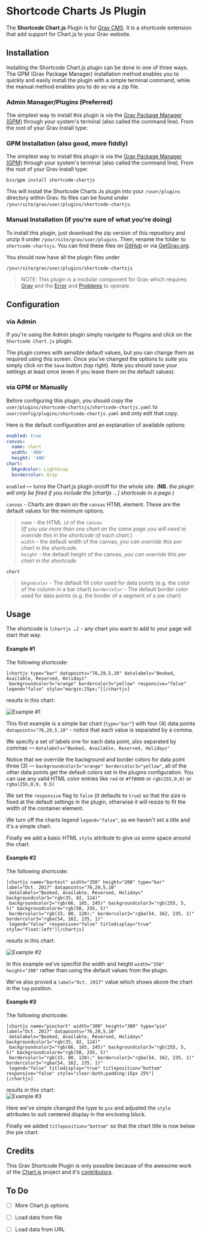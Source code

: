 # Shortcode Charts Js Plugin

The **Shortcode Chart.js** Plugin is for [Grav CMS](http://github.com/getgrav/grav). It is a shortcode extension that add support for Chart.js to your Grav website.

## Installation

Installing the Shortcode Chart.js plugin can be done in one of three ways. The GPM (Grav Package Manager) installation method enables you to quickly and easily install the plugin with a simple terminal command, while the manual method enables you to do so via a zip file.

### Admin Manager/Plugins (Preferred)

The simplest way to install this plugin is via the [Grav Package Manager (GPM)](http://learn.getgrav.org/advanced/grav-gpm) through your system's terminal (also called the command line).  From the root of your Grav install type:

### GPM Installation (also good, more fiddly)

The simplest way to install this plugin is via the [Grav Package Manager (GPM)](http://learn.getgrav.org/advanced/grav-gpm) through your system's terminal (also called the command line).  From the root of your Grav install type:

    bin/gpm install shortcode-chartjs

This will install the Shortcode Charts Js plugin into your `/user/plugins` directory within Grav. Its files can be found under `/your/site/grav/user/plugins/shortcode-chartjs`.

### Manual Installation (if you're sure of what you're doing)

To install this plugin, just download the zip version of this repository and unzip it under `/your/site/grav/user/plugins`. Then, rename the folder to `shortcode-chartsjs`. You can find these files on [GitHub](https://github.com/craig-phillips/grav-plugin-shortcode-chartjs) or via [GetGrav.org](http://getgrav.org/downloads/plugins#extras).

You should now have all the plugin files under

    /your/site/grav/user/plugins/shortcode-chartsjs
	
> NOTE: This plugin is a modular component for Grav which requires [Grav](http://github.com/getgrav/grav) and the [Error](https://github.com/getgrav/grav-plugin-error) and [Problems](https://github.com/getgrav/grav-plugin-problems) to operate.

## Configuration
### via Admin
If you're using the Admin plugin simply navigate to Plugins and click on the ` Shortcode Chart.js` plugin.

The plugin comes with sensible default values, but you can change them as required using this screen. Once you've changed the options to suite you simply click on the `Save` button (top right).  Note you should save your settings at least once (even if you leave them on the default values).

### via GPM or Manually 

Before configuring this plugin, you should copy the `user/plugins/shortcode-chartsjs/shortcode-chartjs.yaml` to `user/config/plugins/shortcode-chartjs.yaml` and only edit that copy.

Here is the default configuration and an explanation of available options:

```yaml
enabled: true
canvas:
  name: chart
  width: '400'
  height: '400'
chart:
  bkgndcolor: LightGray
  bordercolor: Gray
```

`enabled` — turns the Chart.js plugin on/off for the whole site. (**NB.** _the plugin will only be fired if you include the \[chartjs ...] shortcode in a page._)

`canvas` - Charts are drawn on the `canvas` HTML element. These are the default values for the minimum options.

> `name` - the HTML `id` of the `canvas`<br>(_If you use more than one chart on the same page you will need to override this in the shortcode of each chart._)  
> `width`  - the default width of the canvas, _you can override this per chart in the shortcode_.  
> `height` - the default height of the canvas, _you can override this per chart in the shortcode_.  

`chart`

> `bkgndcolor`  - The default fill color used for data points (e.g. the color of the column in a bar chart)
> `bordercolor` - The default border color used for data points (e.g. the border of a segment of a pie chart) 

## Usage

The shortcode is `[chartjs …]` - any chart you want to add to your page will start that way.

#### Example #1

The following shortcode:

```
[chartjs type="bar" datapoints="76,29,5,10" datalabels="Booked, Available, Reserved, Holidays"
 backgroundcolor3="orange" bordercolor3="yellow" responsive="false" legend="false" style="margin:25px;"][/chartjs]
```
results in this chart:

![Example #1](images/example01.png)

This first example is a simple bar chart (`type="bar"`) with four (4) data points `datapoints="76,29,5,10"` - notice that each value is separated by a comma.

We specify a set of labels one for each data point, also separated by commas — `datalabels="Booked, Available, Reserved, Holidays"`

Notice that we override the background and border colors for data point three (3) — `backgroundcolor3="orange" bordercolor3="yellow"`, all of the other data points get the default colors set in the plugins configuration. You can use any valid HTML color entries like `red` or `#ff0000` or `rgb(255,0,0)` or `rgba(255,0,0, 0.5)`

We set the `responsive` flag to `false` (it defaults to `true`) so that the size is fixed at the default settings in the plugin, otherwise it will resize to fit the width of the container element.

We turn off the charts legend `legend="false"`, as we haven't set a title and it's a simple chart.

Finally we add a basic HTML `style` attribute to give us some space around the chart.

#### Example #2

The following shortcode:
```
[chartjs name="bartest" width="350" height="200" type="bar" label="Oct. 2017" datapoints="76,29,5,10"
 datalabels="Booked, Available, Reserved, Holidays" backgroundcolor1="rgb(35, 82, 124)"
 backgroundcolor2="rgb(66, 165, 245)" backgroundcolor3="rgb(255, 5, 5)" backgroundcolor4="rgb(50, 255, 5)"
 bordercolor1="rgb(33, 80, 120);" bordercolor2="rgba(54, 162, 235, 1)" bordercolor3="rgba(54, 162, 235, 1)"
 legend="false" responsive="false" titledisplay="true" style="float:left"][/chartjs]
```
results in this chart:

![Example #2](images/example02.png)

In this example we've specifid the width and height `width="350" height="200"` rather than using the default values from the plugin.

We've also proved a `label="Oct. 2017"` value which shows above the chart in the `top` position.

#### Example #3

The following shortcode:
```
[chartjs name="piechart" width="300" height="300" type="pie" label="Oct. 2017" datapoints="76,29,5,10" 
 datalabels="Booked, Available, Reserved, Holidays" backgroundcolor1="rgb(35, 82, 124)" 
 backgroundcolor2="rgb(66, 165, 245)" backgroundcolor3="rgb(255, 5, 5)" backgroundcolor4="rgb(50, 255, 5)" 
 bordercolor1="rgb(33, 80, 120);" bordercolor2="rgba(54, 162, 235, 1)" bordercolor3="rgba(54, 162, 235, 1)" 
 legend="false" titledisplay="true" titleposition="bottom" responsive="false" style="clear:both;padding:15px 25%"]
[/chartjs] 
```
results in this chart:  
![Example #3](images/example03.png)

Here we've simple changed the type to `pie` and adjusted the `style` attributes to suit centered display in the enclosing block.

Finally we added `titleposition="bottom"` so that the chart title is now below the pie chart.

## Credits

This Grav Shortcode Plugin is only possible because of the awesome work of the [Chart.js](http://www.chartjs.org) project and it's [contributors](https://github.com/chartjs/Chart.js/contributors).

## To Do

 - [ ] More Chart.js options
 - [ ] Load data from file
 - [ ] Load data from URL 

